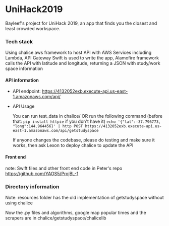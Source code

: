 # UniHack2019
Bayleef's project for UniHack 2019, an app that finds you the closest and least crowded workspace.

### Tech stack
Using chalice aws framework to host API with AWS Services including Lambda, API Gateway
Swift is used to write the app, Alamofire framework calls the API with latitude and longitude, returning a JSON with study/work space information

#### API information
* API endpoint: https://4132052exb.execute-api.us-east-1.amazonaws.com/api/

* API Usage

  You can run test_data in chalice/ OR run the following command (before that: `pip install httpie` if you don't have it)
  `
  echo '{"lat":-37.796773, "long":144.964456}' | http POST https://4132052exb.execute-api.us-east-1.amazonaws.com/api/getstudyspace
  `
  
  If anyone changes the codebase, please do testing and make sure it works, then ask Lexon to deploy chalice to update the API

#### Front end
note: Swift files and other front end code in Peter's repo https://github.com/YAOS5/ProjBL-1

### Directory information

Note: resources folder has the old implementation of getstudyspace without using chalice

Now the .py files and algorithms, google map popular times and the scrapers are in chalice/getstudyspace/chalicelib

